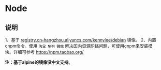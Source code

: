 # Node

## 说明

1、基于 [registry.cn-hangzhou.aliyuncs.com/kennylee/debian](https://dev.aliyun.com/detail.html?repoId=26157) 镜像。
2、内置cnpm命令，使用 `淘宝 NPM 镜像` 解决国内资源网络问题，可使用cnpm来安装模块。详细可参考 https://npm.taobao.org/

**注：基于alpine的镜像没中文支持。**
